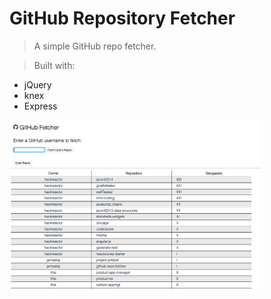 # GitHub Repository Fetcher #

>  A simple GitHub repo fetcher.

> Built with:
- jQuery
- knex
- Express

<img width="80%" src="https://github.com/jameskip/github-repo-fetcher/blob/master/Screen%20Shot%202017-03-09%20at%2010.33.07%20PM.png?raw=true" />
